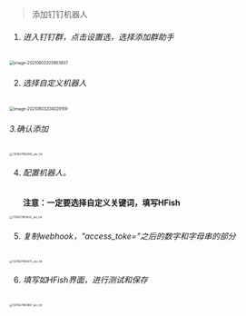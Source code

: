

> 添加钉钉机器人

1. ###### 进入钉钉群，点击设置选，选择添加群助手


<img src="http://img.threatbook.cn/hfish/image-20210803203953937.png" alt="image-20210803203953937" style="zoom: 50%;" />

2. ###### 选择自定义机器人

<img src="http://img.threatbook.cn/hfish/image-20210803204029159.png" alt="image-20210803204029159" style="zoom:50%;" />

###### 3.确认添加

<img src="http://img.threatbook.cn/hfish/1301627983256_.pic_hd.jpg" alt="1301627983256_.pic_hd" style="zoom:33%;" />

4. ###### 配置机器人。

   **注意：一定要选择自定义关键词，填写HFish**

<img src="http://img.threatbook.cn/hfish/1311627983622_.pic_hd.jpg" alt="1311627983622_.pic_hd" style="zoom:33%;" />

5. ###### 复制webhook，"access_toke="之后的数字和字母串的部分

<img src="http://img.threatbook.cn/hfish/1321627983675_.pic_hd.jpg" alt="1321627983675_.pic_hd" style="zoom:33%;" />

6. ###### 填写如HFish界面，进行测试和保存

<img src="http://img.threatbook.cn/hfish/1331627983967_.pic_hd.jpg" alt="1331627983967_.pic_hd" style="zoom:33%;" />

